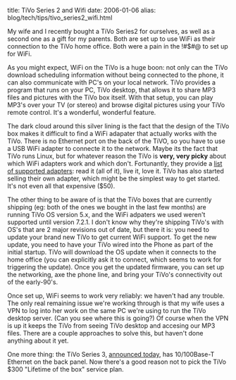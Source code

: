 title: TiVo Series 2 and Wifi
date: 2006-01-06
alias: blog/tech/tips/tivo_series2_wifi.html

My wife and I recently bought a TiVo Series2 for ourselves, as well as
a second one as a gift for my parents.  Both are set up to use WiFi as
their connection to the TiVo home office. Both were a pain in the
!#$#@ to set up for WiFi.

As you might expect, WiFi on the TiVo is a huge boon: not only can the
TiVo download scheduling information without being connected to the
phone, it can also communicate with PC's on your local network. TiVo
provides a program that runs on your PC, TiVo desktop, that allows it
to share MP3 files and pictures with the TiVo box itself. With that
setup, you can play MP3's over your TV (or stereo) and browse digital
pictures using your TiVo remote control. It's a wonderful, wonderful
feature.

The dark cloud around this silver lining is the fact that the design
of the TiVo box makes it difficult to find a WiFi adapater that
actually works with the TiVo. There is no Ethernet port on the back of
the TiVO, so you have to use a USB WiFi adapter to connecte it to the
network. Maybe its the fact that TiVo runs Linux, but for whatever
reason the TiVo is <b>very, very picky</b> about which WiFi adapters
work and which don't.  Fortunantly, they provide a <a
href="http://customersupport.tivo.com/knowbase/root/public/tv2006.htm">
list of supported adapters</a>: read it (all of it), live it, love it.
TiVo has also started selling their own adapter, which might be the
simplest way to get started. It's not even all that expensive ($50).

The other thing to be aware of is that the TiVo boxes that are
currently shipping (eg: both of the ones we bought in the last few
months) are running TiVo OS version 5.x, and the WiFi adpaters we used
weren't supported until version 7.2.1. I don't know why they're
shipping TiVo's with OS's that are 2 major revisions out of date, but
there it is: you need to update your brand new TiVo to get current
WiFi support. To get the new update, you need to have your TiVo wired
into the Phone as part of the initial startup. TiVo will download the
OS update when it connects to the home office (you can explicitly ask
it to connect, which seems to work for triggering the update). Once
you get the updated firmware, you can set up the networking, axe the
phone line, and bring your TiVo's connectivity out of the early-90's.

Once set up, WiFi seems to work very reliably: we haven't had any
trouble. The only real remaining issue we're working through is that
my wife uses a VPN to log into her work on the same PC we're using to
run the TiVo desktop server. (Can you see where this is going?) Of
course when the VPN is up it keeps the TiVo from seeing TiVo desktop
and accesing our MP3 files. There are a couple approaches to solve
this, but haven't done anything about it yet.

One more thing: the TiVo Series 3, <a
href="http://www.tivolovers.com/252572.html">announced today</a>, has
10/100Base-T Ethernet on the back panel. Now there's a good reason not
to pick the TiVo $300 "Lifetime of the box" service plan.

